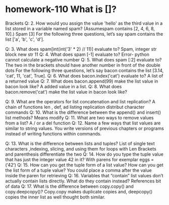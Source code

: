 # homework-110 What is []?
Brackets
Q:	2. How would you assign the value 'hello' as the third value in a list stored in a variable named spam? (Assumespam contains [2, 4, 6, 8, 10].)
Spam [3]
For the following three questions, let’s say spam contains the list ['a', 'b', 'c', 'd'].

Q:	3. What does spam[int(int('3' * 2) // 11)] evaluate to?
Spam, integer str block new str 11
Q:	4. What does spam [-1] evaluate to?
Error- python cannot calculate a negative number
Q:	5. What does spam [:2] evaluate to?
The two in the brackets should have another number in front of the double dots
For the following three questions, let’s say bacon contains the list [3.14, 'cat', 11, 'cat', True].
Q:	6. What does bacon.index('cat') evaluate to?
A list of a returned value
Q:	7. What does bacon.append(99) make the list value in bacon look like?
A added value in a list.
Q:	8. What does bacon.remove('cat') make the list value in bacon look like?


Q:	9. What are the operators for list concatenation and list replication?
A chain of functions len , def, ad listing replication distribut character commands
Q:	10. What is the difference between the append() and insert() list methods?
Means modify
Q:	11. What are two ways to remove values from a list?
A / or a del function
Q:	12. Name a few ways that list values are similar to string values.
You write versions of previous chapters or programs instead of writing functions within commands.

Q:	13. What is the difference between lists and tuples?
List of single text  characters ,indexing, slicing, and using them for loops with Len
Brackets and parenthesis differentiate the two
Q:	14. How do you type the tuple value that has just the integer value 42 in it?
With parens for exemplar eggs = (‘42’)
Q:	15. How can you get the tuple form of a list value? How can you get the list form of a tuple value?  You could place a comma after the value inside the paren for retrieving 
Q:	16. Variables that “contain” list values don’t actually contain lists directly. What do they contain instead? References bit of data
Q:	17. What is the difference between copy.copy() and copy.deepcopy()?
Copy.copy makes duplicate copies and, deepcopy()  copies the inner list as well thought both  similar. 


